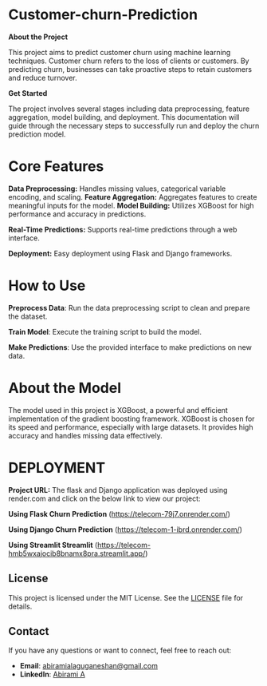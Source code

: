 # Customer-churn-Prediction
**About the Project**

This project aims to predict customer churn using machine learning techniques. Customer churn refers to the loss of clients or customers. By predicting churn, businesses can take proactive steps to retain customers and reduce turnover.

**Get Started**

The project involves several stages including data preprocessing, feature aggregation, model building, and deployment. This documentation will guide through the necessary steps to successfully run and deploy the churn prediction model.

# Core Features

**Data Preprocessing:** Handles missing values, categorical variable encoding, and scaling.
**Feature Aggregation:** Aggregates features to create meaningful inputs for the model.
**Model Building:** Utilizes XGBoost for high performance and accuracy in predictions.

**Real-Time Predictions:** Supports real-time predictions through a web interface.

**Deployment:** Easy deployment using Flask and Django frameworks.

# How to Use

**Preprocess Data**: Run the data preprocessing script to clean and prepare the dataset.

**Train Model**: Execute the training script to build the model.

**Make Predictions**: Use the provided interface to make predictions on new data.

# About the Model
The model used in this project is XGBoost, a powerful and efficient implementation of the gradient boosting framework. XGBoost is chosen for its speed and performance, especially with large datasets. It provides high accuracy and handles missing data effectively.

# DEPLOYMENT
**Project URL:**
The flask and Django application was deployed using render.com and click on the below link 
to view our project:

**Using Flask Churn Prediction** (https://telecom-79j7.onrender.com/)

**Using Django Churn Prediction** (https://telecom-1-ibrd.onrender.com/)

**Using Streamlit Streamlit** (https://telecom-hmb5wxajocib8bnamx8pra.streamlit.app/)

## License
This project is licensed under the MIT License. See the [LICENSE](LICENSE) file for details.

## Contact
If you have any questions or want to connect, feel free to reach out:

- **Email**: [abiramialaguganeshan@gmail.com](mailto:abiramialaguganeshan@gmail)
- **LinkedIn**: [Abirami A](https://www.linkedin.com/in/abirami-a-56a236265)
